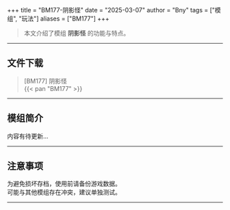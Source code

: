 +++
title = "BM177-阴影怪"
date = "2025-03-07"
author = "Bny"
tags = ["模组", "玩法"]
aliases = ["BM177"]
+++

> 本文介绍了模组 **阴影怪** 的功能与特点。

---

## 文件下载

> [BM177] 阴影怪  
{{< pan "BM177" >}}  

---

## 模组简介

>  
内容有待更新...  

---

## 注意事项

>  
为避免损坏存档，使用前请备份游戏数据。  
可能与其他模组存在冲突，建议单独测试。  

---

